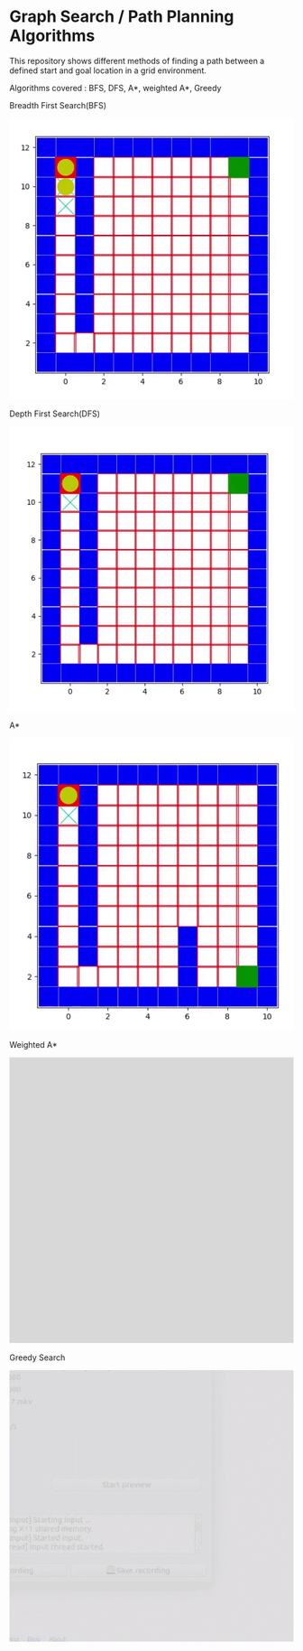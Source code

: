 # Graph Search / Path Planning Algorithms

This repository shows different methods of finding a path between a defined start and goal location in a grid environment.


Algorithms covered : BFS, DFS, A*, weighted A*, Greedy


Breadth First Search(BFS)


<img src="https://github.com/josvinjohn/Graph_Search_Algorithms/blob/main/BFS.gif">

Depth First Search(DFS)


<img src="https://github.com/josvinjohn/Graph_Search_Algorithms/blob/main/DFS.gif">

A*


<img src="https://github.com/josvinjohn/Graph_Search_Algorithms/blob/main/Astar.gif">

Weighted A*


<img src="https://github.com/josvinjohn/Graph_Search_Algorithms/blob/main/wAstar.gif">

Greedy Search


<img src="https://github.com/josvinjohn/Graph_Search_Algorithms/blob/main/Greedy.gif">
